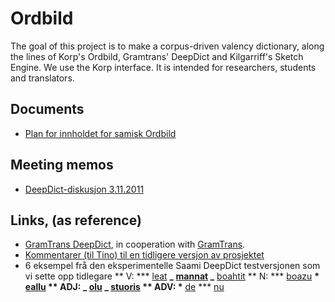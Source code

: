 # Ordbild

The goal of this project is to make a corpus-driven valency dictionary,
along the lines of Korp's Ordbild, Gramtrans' DeepDict and Kilgarriff's
Sketch Engine. We use the Korp interface.
It is intended for researchers, students and translators.

## Documents

- [Plan for innholdet for samisk Ordbild](ordbild/OversiktOverOrdbild.html)

## Meeting memos

- [DeepDict-diskusjon 3.11.2011](/ped/nudoc/meetings/111103.html)

## Links, (as reference)

- [GramTrans DeepDict](http://gramtrans.com/deepdict/), in cooperation with
  [GramTrans](http://gramtrans.com).
- [Kommentarer (til Tino) til en tidligere versjon av prosjektet](GammalKravspesifikasjon.html)
- 6 eksempel frå den eksperimentelle Saami DeepDict testversjonen som vi sette opp tidlegare
  ** V: \*** [leat](http://gramtrans.com/deepdict/lookup.php?word=leat&class=V&lang=smi)
  **_ [mannat](http://gramtrans.com/deepdict/lookup.php?word=mannat&class=V&lang=smi)
  _** [boahtit](http://gramtrans.com/deepdict/lookup.php?word=boahtit&class=V&lang=smi)
  ** N: \*** [boazu](http://gramtrans.com/deepdict/lookup.php?word=boazu&class=N&lang=smi)
  **\* [eallu](http://gramtrans.com/deepdict/lookup.php?word=eallu&class=N&lang=smi)
  ** ADJ:
  **_ [olu](http://gramtrans.com/deepdict/lookup.php?word=olu&class=ADJ&lang=smi)
  _** [stuoris](http://gramtrans.com/deepdict/lookup.php?word=stuoris&class=ADJ&lang=smi)
  ** ADV: \*** [de](http://gramtrans.com/deepdict/lookup.php?word=de&class=ADV&lang=smi)
  \*\*\* [nu](http://gramtrans.com/deepdict/lookup.php?word=nu&class=ADV&lang=smi)
